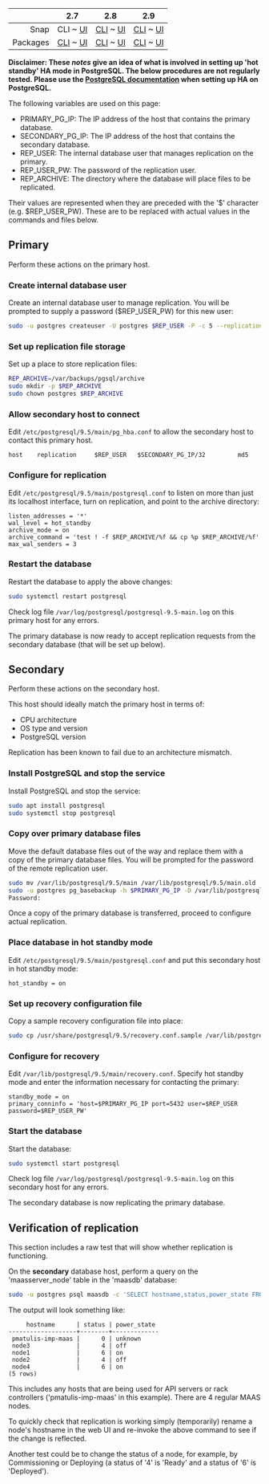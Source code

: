 <!-- deb-2-7-cli
||2.7|2.8|2.9|
|-----:|:-----:|:-----:|:-----:|
|Snap|[CLI](/t/postgresql-ha-hot-standby-snap-2-7-cli/2994) ~ [UI](/t/postgresql-ha-hot-standby-snap-2-7-ui/2995)|[CLI](/t/postgresql-ha-hot-standby-snap-2-8-cli/2996) ~ [UI](/t/postgresql-ha-hot-standby-snap-2-8-ui/2997)|[CLI](/t/postgresql-ha-hot-standby-snap-2-9-cli/2998) ~ [UI](/t/postgresql-ha-hot-standby-snap-2-9-ui/2999)|
|Packages|CLI ~ [UI](/t/postgresql-ha-hot-standby-deb-2-7-ui/3001)|[CLI](/t/postgresql-ha-hot-standby-deb-2-8-cli/3002) ~ [UI](/t/postgresql-ha-hot-standby-deb-2-8-ui/3003)|[CLI](/t/postgresql-ha-hot-standby-deb-2-9-cli/3004) ~ [UI](/t/postgresql-ha-hot-standby-deb-2-9-ui/3005)|
 deb-2-7-cli -->

<!-- deb-2-7-ui
||2.7|2.8|2.9|
|-----:|:-----:|:-----:|:-----:|
|Snap|[CLI](/t/postgresql-ha-hot-standby-snap-2-7-cli/2994) ~ [UI](/t/postgresql-ha-hot-standby-snap-2-7-ui/2995)|[CLI](/t/postgresql-ha-hot-standby-snap-2-8-cli/2996) ~ [UI](/t/postgresql-ha-hot-standby-snap-2-8-ui/2997)|[CLI](/t/postgresql-ha-hot-standby-snap-2-9-cli/2998) ~ [UI](/t/postgresql-ha-hot-standby-snap-2-9-ui/2999)|
|Packages|[CLI](/t/postgresql-ha-hot-standby-deb-2-7-cli/3000) ~ UI|[CLI](/t/postgresql-ha-hot-standby-deb-2-8-cli/3002) ~ [UI](/t/postgresql-ha-hot-standby-deb-2-8-ui/3003)|[CLI](/t/postgresql-ha-hot-standby-deb-2-9-cli/3004) ~ [UI](/t/postgresql-ha-hot-standby-deb-2-9-ui/3005)|
 deb-2-7-ui -->

<!-- deb-2-8-cli
||2.7|2.8|2.9|
|-----:|:-----:|:-----:|:-----:|
|Snap|[CLI](/t/postgresql-ha-hot-standby-snap-2-7-cli/2994) ~ [UI](/t/postgresql-ha-hot-standby-snap-2-7-ui/2995)|[CLI](/t/postgresql-ha-hot-standby-snap-2-8-cli/2996) ~ [UI](/t/postgresql-ha-hot-standby-snap-2-8-ui/2997)|[CLI](/t/postgresql-ha-hot-standby-snap-2-9-cli/2998) ~ [UI](/t/postgresql-ha-hot-standby-snap-2-9-ui/2999)|
|Packages|[CLI](/t/postgresql-ha-hot-standby-deb-2-7-cli/3000) ~ [UI](/t/postgresql-ha-hot-standby-deb-2-7-ui/3001)|CLI ~ [UI](/t/postgresql-ha-hot-standby-deb-2-8-ui/3003)|[CLI](/t/postgresql-ha-hot-standby-deb-2-9-cli/3004) ~ [UI](/t/postgresql-ha-hot-standby-deb-2-9-ui/3005)|
 deb-2-8-cli -->

<!-- deb-2-8-ui
||2.7|2.8|2.9|
|-----:|:-----:|:-----:|:-----:|
|Snap|[CLI](/t/postgresql-ha-hot-standby-snap-2-7-cli/2994) ~ [UI](/t/postgresql-ha-hot-standby-snap-2-7-ui/2995)|[CLI](/t/postgresql-ha-hot-standby-snap-2-8-cli/2996) ~ [UI](/t/postgresql-ha-hot-standby-snap-2-8-ui/2997)|[CLI](/t/postgresql-ha-hot-standby-snap-2-9-cli/2998) ~ [UI](/t/postgresql-ha-hot-standby-snap-2-9-ui/2999)|
|Packages|[CLI](/t/postgresql-ha-hot-standby-deb-2-7-cli/3000) ~ [UI](/t/postgresql-ha-hot-standby-deb-2-7-ui/3001)|[CLI](/t/postgresql-ha-hot-standby-deb-2-8-cli/3002) ~ UI|[CLI](/t/postgresql-ha-hot-standby-deb-2-9-cli/3004) ~ [UI](/t/postgresql-ha-hot-standby-deb-2-9-ui/3005)|
 deb-2-8-ui -->

<!-- deb-2-9-cli
||2.7|2.8|2.9|
|-----:|:-----:|:-----:|:-----:|
|Snap|[CLI](/t/postgresql-ha-hot-standby-snap-2-7-cli/2994) ~ [UI](/t/postgresql-ha-hot-standby-snap-2-7-ui/2995)|[CLI](/t/postgresql-ha-hot-standby-snap-2-8-cli/2996) ~ [UI](/t/postgresql-ha-hot-standby-snap-2-8-ui/2997)|[CLI](/t/postgresql-ha-hot-standby-snap-2-9-cli/2998) ~ [UI](/t/postgresql-ha-hot-standby-snap-2-9-ui/2999)|
|Packages|[CLI](/t/postgresql-ha-hot-standby-deb-2-7-cli/3000) ~ [UI](/t/postgresql-ha-hot-standby-deb-2-7-ui/3001)|[CLI](/t/postgresql-ha-hot-standby-deb-2-8-cli/3002) ~ [UI](/t/postgresql-ha-hot-standby-deb-2-8-ui/3003)|CLI ~ [UI](/t/postgresql-ha-hot-standby-deb-2-9-ui/3005)|
 deb-2-9-cli -->

<!-- deb-2-9-ui
||2.7|2.8|2.9|
|-----:|:-----:|:-----:|:-----:|
|Snap|[CLI](/t/postgresql-ha-hot-standby-snap-2-7-cli/2994) ~ [UI](/t/postgresql-ha-hot-standby-snap-2-7-ui/2995)|[CLI](/t/postgresql-ha-hot-standby-snap-2-8-cli/2996) ~ [UI](/t/postgresql-ha-hot-standby-snap-2-8-ui/2997)|[CLI](/t/postgresql-ha-hot-standby-snap-2-9-cli/2998) ~ [UI](/t/postgresql-ha-hot-standby-snap-2-9-ui/2999)|
|Packages|[CLI](/t/postgresql-ha-hot-standby-deb-2-7-cli/3000) ~ [UI](/t/postgresql-ha-hot-standby-deb-2-7-ui/3001)|[CLI](/t/postgresql-ha-hot-standby-deb-2-8-cli/3002) ~ [UI](/t/postgresql-ha-hot-standby-deb-2-8-ui/3003)|[CLI](/t/postgresql-ha-hot-standby-deb-2-9-cli/3004) ~ UI|
 deb-2-9-ui -->

||2.7|2.8|2.9|
|-----:|:-----:|:-----:|:-----:|
|Snap|CLI ~ [UI](/t/postgresql-ha-hot-standby-snap-2-7-ui/2995)|[CLI](/t/postgresql-ha-hot-standby-snap-2-8-cli/2996) ~ [UI](/t/postgresql-ha-hot-standby-snap-2-8-ui/2997)|[CLI](/t/postgresql-ha-hot-standby-snap-2-9-cli/2998) ~ [UI](/t/postgresql-ha-hot-standby-snap-2-9-ui/2999)|
|Packages|[CLI](/t/postgresql-ha-hot-standby-deb-2-7-cli/3000) ~ [UI](/t/postgresql-ha-hot-standby-deb-2-7-ui/3001)|[CLI](/t/postgresql-ha-hot-standby-deb-2-8-cli/3002) ~ [UI](/t/postgresql-ha-hot-standby-deb-2-8-ui/3003)|[CLI](/t/postgresql-ha-hot-standby-deb-2-9-cli/3004) ~ [UI](/t/postgresql-ha-hot-standby-deb-2-9-ui/3005)|

<!-- snap-2-7-ui
||2.7|2.8|2.9|
|-----:|:-----:|:-----:|:-----:|
|Snap|[CLI](/t/postgresql-ha-hot-standby-snap-2-7-cli/2994) ~ UI|[CLI](/t/postgresql-ha-hot-standby-snap-2-8-cli/2996) ~ [UI](/t/postgresql-ha-hot-standby-snap-2-8-ui/2997)|[CLI](/t/postgresql-ha-hot-standby-snap-2-9-cli/2998) ~ [UI](/t/postgresql-ha-hot-standby-snap-2-9-ui/2999)|
|Packages|[CLI](/t/postgresql-ha-hot-standby-deb-2-7-cli/3000) ~ [UI](/t/postgresql-ha-hot-standby-deb-2-7-ui/3001)|[CLI](/t/postgresql-ha-hot-standby-deb-2-8-cli/3002) ~ [UI](/t/postgresql-ha-hot-standby-deb-2-8-ui/3003)|[CLI](/t/postgresql-ha-hot-standby-deb-2-9-cli/3004) ~ [UI](/t/postgresql-ha-hot-standby-deb-2-9-ui/3005)|
 snap-2-7-ui -->

<!-- snap-2-8-cli
||2.7|2.8|2.9|
|-----:|:-----:|:-----:|:-----:|
|Snap|[CLI](/t/postgresql-ha-hot-standby-snap-2-7-cli/2994) ~ [UI](/t/postgresql-ha-hot-standby-snap-2-7-ui/2995)|CLI ~ [UI](/t/postgresql-ha-hot-standby-snap-2-8-ui/2997)|[CLI](/t/postgresql-ha-hot-standby-snap-2-9-cli/2998) ~ [UI](/t/postgresql-ha-hot-standby-snap-2-9-ui/2999)|
|Packages|[CLI](/t/postgresql-ha-hot-standby-deb-2-7-cli/3000) ~ [UI](/t/postgresql-ha-hot-standby-deb-2-7-ui/3001)|[CLI](/t/postgresql-ha-hot-standby-deb-2-8-cli/3002) ~ [UI](/t/postgresql-ha-hot-standby-deb-2-8-ui/3003)|[CLI](/t/postgresql-ha-hot-standby-deb-2-9-cli/3004) ~ [UI](/t/postgresql-ha-hot-standby-deb-2-9-ui/3005)|
 snap-2-8-cli -->

<!-- snap-2-8-ui
||2.7|2.8|2.9|
|-----:|:-----:|:-----:|:-----:|
|Snap|[CLI](/t/postgresql-ha-hot-standby-snap-2-7-cli/2994) ~ [UI](/t/postgresql-ha-hot-standby-snap-2-7-ui/2995)|[CLI](/t/postgresql-ha-hot-standby-snap-2-8-cli/2996) ~ UI|[CLI](/t/postgresql-ha-hot-standby-snap-2-9-cli/2998) ~ [UI](/t/postgresql-ha-hot-standby-snap-2-9-ui/2999)|
|Packages|[CLI](/t/postgresql-ha-hot-standby-deb-2-7-cli/3000) ~ [UI](/t/postgresql-ha-hot-standby-deb-2-7-ui/3001)|[CLI](/t/postgresql-ha-hot-standby-deb-2-8-cli/3002) ~ [UI](/t/postgresql-ha-hot-standby-deb-2-8-ui/3003)|[CLI](/t/postgresql-ha-hot-standby-deb-2-9-cli/3004) ~ [UI](/t/postgresql-ha-hot-standby-deb-2-9-ui/3005)|
 snap-2-8-ui -->

<!-- snap-2-9-cli
||2.7|2.8|2.9|
|-----:|:-----:|:-----:|:-----:|
|Snap|[CLI](/t/postgresql-ha-hot-standby-snap-2-7-cli/2994) ~ [UI](/t/postgresql-ha-hot-standby-snap-2-7-ui/2995)|[CLI](/t/postgresql-ha-hot-standby-snap-2-8-cli/2996) ~ [UI](/t/postgresql-ha-hot-standby-snap-2-8-ui/2997)|CLI ~ [UI](/t/postgresql-ha-hot-standby-snap-2-9-ui/2999)|
|Packages|[CLI](/t/postgresql-ha-hot-standby-deb-2-7-cli/3000) ~ [UI](/t/postgresql-ha-hot-standby-deb-2-7-ui/3001)|[CLI](/t/postgresql-ha-hot-standby-deb-2-8-cli/3002) ~ [UI](/t/postgresql-ha-hot-standby-deb-2-8-ui/3003)|[CLI](/t/postgresql-ha-hot-standby-deb-2-9-cli/3004) ~ [UI](/t/postgresql-ha-hot-standby-deb-2-9-ui/3005)|
 snap-2-9-cli -->

<!-- snap-2-9-ui
||2.7|2.8|2.9|
|-----:|:-----:|:-----:|:-----:|
|Snap|[CLI](/t/postgresql-ha-hot-standby-snap-2-7-cli/2994) ~ [UI](/t/postgresql-ha-hot-standby-snap-2-7-ui/2995)|[CLI](/t/postgresql-ha-hot-standby-snap-2-8-cli/2996) ~ [UI](/t/postgresql-ha-hot-standby-snap-2-8-ui/2997)|[CLI](/t/postgresql-ha-hot-standby-snap-2-9-cli/2998) ~ UI|
|Packages|[CLI](/t/postgresql-ha-hot-standby-deb-2-7-cli/3000) ~ [UI](/t/postgresql-ha-hot-standby-deb-2-7-ui/3001)|[CLI](/t/postgresql-ha-hot-standby-deb-2-8-cli/3002) ~ [UI](/t/postgresql-ha-hot-standby-deb-2-8-ui/3003)|[CLI](/t/postgresql-ha-hot-standby-deb-2-9-cli/3004) ~ [UI](/t/postgresql-ha-hot-standby-deb-2-9-ui/3005)|
 snap-2-9-ui -->

**Disclaimer: These *notes* give an idea of what is involved in setting up 'hot standby' HA mode in PostgreSQL. The below procedures are not regularly tested. Please use the [PostgreSQL documentation](https://www.postgresql.org/docs/9.5/static/high-availability.html) when setting up HA on PostgreSQL.**

The following variables are used on this page:

-   PRIMARY_PG_IP: The IP address of the host that contains the primary database.
-   SECONDARY_PG_IP: The IP address of the host that contains the secondary database.
-   REP_USER: The internal database user that manages replication on the primary.
-   REP_USER_PW: The password of the replication user.
-   REP_ARCHIVE: The directory where the database will place files to be replicated.

Their values are represented when they are preceded with the '$' character (e.g. $REP_USER_PW). These are to be replaced with actual values in the commands and files below.

<h2 id="heading--primary">Primary</h2>

Perform these actions on the primary host.

<h3 id="heading--create-internal-database-user">Create internal database user</h3>

Create an internal database user to manage replication. You will be prompted to supply a password ($REP_USER_PW) for this new user:

``` bash
sudo -u postgres createuser -U postgres $REP_USER -P -c 5 --replication
```

<h3 id="heading--set-up-replication-file-storage">Set up replication file storage</h3>

Set up a place to store replication files:

``` bash
REP_ARCHIVE=/var/backups/pgsql/archive
sudo mkdir -p $REP_ARCHIVE
sudo chown postgres $REP_ARCHIVE
```

<h3 id="heading--allow-secondary-host-to-connect">Allow secondary host to connect</h3>

Edit `/etc/postgresql/9.5/main/pg_hba.conf` to allow the secondary host to contact this primary host.

``` no-highlight
host    replication     $REP_USER   $SECONDARY_PG_IP/32         md5
```

<h3 id="heading--configure-for-replication">Configure for replication</h3>

Edit `/etc/postgresql/9.5/main/postgresql.conf` to listen on more than just its localhost interface, turn on replication, and point to the archive directory:

``` no-highlight
listen_addresses = '*'
wal_level = hot_standby
archive_mode = on
archive_command = 'test ! -f $REP_ARCHIVE/%f && cp %p $REP_ARCHIVE/%f'
max_wal_senders = 3
```

<h3 id="heading--restart-the-database">Restart the database</h3>

Restart the database to apply the above changes:

``` bash
sudo systemctl restart postgresql
```

Check log file `/var/log/postgresql/postgresql-9.5-main.log` on this primary host for any errors.

The primary database is now ready to accept replication requests from the secondary database (that will be set up below).

<h2 id="heading--secondary">Secondary</h2>

Perform these actions on the secondary host.

This host should ideally match the primary host in terms of:

-   CPU architecture
-   OS type and version
-   PostgreSQL version

Replication has been known to fail due to an architecture mismatch.

<h3 id="heading--install-postgresql-and-stop-the-service">Install PostgreSQL and stop the service</h3>

Install PostgreSQL and stop the service:

``` bash
sudo apt install postgresql
sudo systemctl stop postgresql
```

<h3 id="heading--copy-over-primary-database-files">Copy over primary database files</h3>

Move the default database files out of the way and replace them with a copy of the primary database files. You will be prompted for the password of the remote replication user.

``` bash
sudo mv /var/lib/postgresql/9.5/main /var/lib/postgresql/9.5/main.old
sudo -u postgres pg_basebackup -h $PRIMARY_PG_IP -D /var/lib/postgresql/9.5/main -U $REP_USER -v -P --xlog-method=stream
Password: 
```

Once a copy of the primary database is transferred, proceed to configure actual replication.

<h3 id="heading--place-database-in-hot-standby-mode">Place database in hot standby mode</h3>

Edit `/etc/postgresql/9.5/main/postgresql.conf` and put this secondary host in hot standby mode:

``` no-highlight
hot_standby = on
```

<h3 id="heading--set-up-recovery-configuration-file">Set up recovery configuration file</h3>

Copy a sample recovery configuration file into place:

``` bash
sudo cp /usr/share/postgresql/9.5/recovery.conf.sample /var/lib/postgresql/9.5/main/recovery.conf
```

<h3 id="heading--configure-for-recovery">Configure for recovery</h3>

Edit `/var/lib/postgresql/9.5/main/recovery.conf`. Specify hot standby mode and enter the information necessary for contacting the primary:

``` no-highlight
standby_mode = on
primary_conninfo = 'host=$PRIMARY_PG_IP port=5432 user=$REP_USER password=$REP_USER_PW'
```

<h3 id="heading--start-the-database">Start the database</h3>

Start the database:

``` bash
sudo systemctl start postgresql
```

Check log file `/var/log/postgresql/postgresql-9.5-main.log` on this secondary host for any errors.

The secondary database is now replicating the primary database.

<h2 id="heading--verification-of-replication">Verification of replication</h2>

This section includes a raw test that will show whether replication is functioning.

On the **secondary** database host, perform a query on the 'maasserver_node' table in the 'maasdb' database:

``` bash
sudo -u postgres psql maasdb -c 'SELECT hostname,status,power_state FROM maasserver_node'
```

The output will look something like:

``` no-highlight
     hostname      | status | power_state 
-------------------+--------+-------------
 pmatulis-imp-maas |      0 | unknown
 node3             |      4 | off
 node1             |      6 | on
 node2             |      4 | off
 node4             |      6 | on
(5 rows)
```

This includes any hosts that are being used for API servers or rack controllers ('pmatulis-imp-maas' in this example). There are 4 regular MAAS nodes.

To quickly check that replication is working simply (temporarily) rename a node's hostname in the web UI and re-invoke the above command to see if the change is reflected.

Another test could be to change the status of a node, for example, by Commissioning or Deploying (a status of '4' is 'Ready' and a status of '6' is 'Deployed').

<!-- LINKS -->